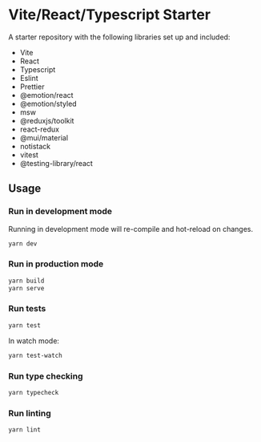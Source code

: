 # Vite/React/Typescript Starter

A starter repository with the following libraries set up and included:

- Vite
- React
- Typescript
- Eslint
- Prettier
- @emotion/react
- @emotion/styled
- msw
- @reduxjs/toolkit
- react-redux
- @mui/material
- notistack
- vitest
- @testing-library/react

## Usage

### Run in development mode

Running in development mode will re-compile and hot-reload on changes.

```bash
yarn dev
```

### Run in production mode

```bash
yarn build
yarn serve
```

### Run tests

```bash
yarn test
```

In watch mode:

```bash
yarn test-watch
```

### Run type checking

```bash
yarn typecheck
```

### Run linting

```
yarn lint
```
